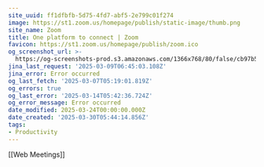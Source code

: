 ```yaml
---
site_uuid: ff1dfbfb-5d75-4fd7-abf5-2e799c01f274
image: https://st1.zoom.us/homepage/publish/static-image/thumb.png
site_name: Zoom
title: One platform to connect | Zoom
favicon: https://st1.zoom.us/homepage/publish/zoom.ico
og_screenshot_url: >-
  https://og-screenshots-prod.s3.amazonaws.com/1366x768/80/false/cb97b547d5271c2d7e8129bea4be545a7e22f20acf7f86ab083e583289846bc2.jpeg
jina_last_request: '2025-03-09T06:45:03.108Z'
jina_error: Error occurred
og_last_fetch: '2025-03-07T05:19:01.819Z'
og_errors: true
og_last_error: '2025-03-14T05:42:36.724Z'
og_error_message: Error occurred
date_modified: 2025-03-24T00:00:00.000Z
date_created: '2025-03-30T05:44:14.856Z'
tags:
- Productivity
---
```










[[Web Meetings]]

